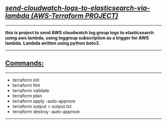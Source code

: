 ## <b><u><i>send-cloudwatch-logs-to-elasticsearch-via-lambda (AWS-Terraform PROJECT)</b></u></i>
***
<b>this is project to send AWS cloudwatch log group logs to elasticsearch using aws lambda, using loggroup subscription as a trigger for AWS lambda. Lambda written using python boto3.</b>

***

## <b><u>Commands:</b></u>
***
- terraform init
- terraform fmt
- terraform validate
- terraform plan
- terraform apply -auto-approve
- terraform output > output.txt
- terraform destroy -auto-approve
***
